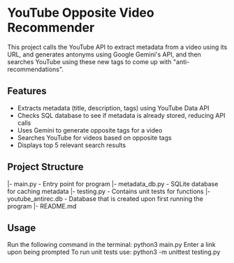 # YouTube Opposite Video Recommender

This project calls the YouTube API to extract metadata from a video using its URL, and generates antonyms using 
Google Gemini's API, and then searches YouTube using these new tags to come up with "anti-recommendations".
## Features
- Extracts metadata (title, description, tags) using YouTube Data API
- Checks SQL database to see if metadata is already stored, reducing API calls
- Uses Gemini to generate opposite tags for a video
- Searches YouTube for videos based on opposite tags
- Displays top 5 relevant search results
## Project Structure
|- main.py - Entry point for program 
|- metadata_db.py - SQLite database for caching metadata 
|- testing.py - Contains unit tests for functions 
|- youtube_antirec.db - Database that is created upon first running the program 
|- README.md 

## Usage
Run the following command in the terminal: python3 main.py 
Enter a link upon being prompted 
To run unit tests use: python3 -m unittest testing.py 
